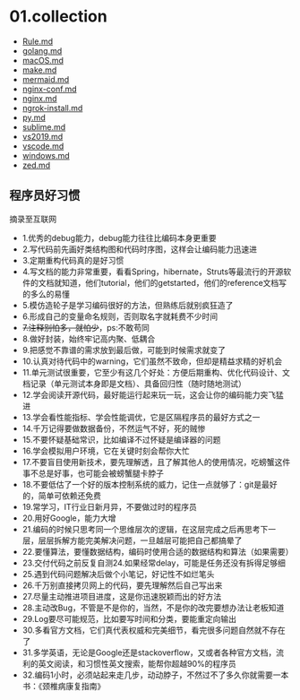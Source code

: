# 01.collection

- [Rule.md](Rule.md)
- [golang.md](golang.md)
- [macOS.md](macOS.md)
- [make.md](make.md)
- [mermaid.md](mermaid.md)
- [nginx-conf.md](nginx-conf.md)
- [nginx.md](nginx.md)
- [ngrok-install.md](ngrok-install.md)
- [py.md](py.md)
- [sublime.md](sublime.md)
- [vs2019.md](vs2019.md)
- [vscode.md](vscode.md)
- [windows.md](windows.md)
- [zed.md](zed.md)

## 程序员好习惯

摘录至互联网

[^_^]:#(哈哈)
- 1.优秀的debug能力，debug能力往往比编码本身更重要
- 2.写代码前先画好类结构图和代码时序图，这样会让编码能力迅速进
- 3.定期重构代码真的是好习惯
- 4.写文档的能力非常重要，看看Spring，hibernate，Struts等最流行的开源软件的文档就知道，他们tutorial，他们的getstarted，他们的reference文档写的多么的易懂
- 5.模仿造轮子是学习编码很好的方法，但熟练后就别疯狂造了
- 6.形成自己的变量命名规则，否则取名字就耗费不少时间
- ~~7.注释别怕多，就怕少~~，ps:不敢苟同
- 8.做好封装，始终牢记高内聚、低耦合
- 9.把感觉不靠谱的需求放到最后做，可能到时候需求就变了
- 10.认真对待代码中的warning，它们虽然不致命，但却是精益求精的好机会
- 11.单元测试很重要，它至少有这几个好处：方便后期重构、优化代码设计、文档记录（单元测试本身即是文档）、具备回归性（随时随地测试）
- 12.学会阅读开源代码，最好能运行起来玩一玩，这会让你的编码能力突飞猛进
- 13.学会看性能指标、学会性能调优，它是区隔程序员的最好方式之一
- 14.千万记得要做数据备份，不然运气不好，死的贼惨
- 15.不要怀疑基础常识，比如编译不过怀疑是编译器的问题
- 16.学会模拟用户环境，它在关键时刻会帮你大忙
- 17.不要盲目使用新技术，要先理解透，且了解其他人的使用情况，吃螃蟹这件事不总是好事，也可能会被螃蟹腿卡脖子
- 18.不要低估了一个好的版本控制系统的威力，记住一点就够了：git是最好的，简单可依赖还免费
- 19.常学习，IT行业日新月异，不要做过时的程序员
- 20.用好Google，能力大增
- 21.编码的时候只思考同一个思维层次的逻辑，在这层完成之后再思考下一层，层层拆解方能完美解决问题，一旦越层可能把自己都搞晕了
- 22.要懂算法，要懂数据结构，编码时使用合适的数据结构和算法（如果需要）
- 23.交付代码之前反复自测24.如果经常delay，可能是任务还没有拆得足够细
- 25.遇到代码问题解决后做个小笔记，好记性不如烂笔头
- 26.千万别直接拷贝网上的代码，要先理解然后自己写出来
- 27.尽量主动推进项目进度，这是你迅速脱颖而出的好方法
- 28.主动改Bug，不管是不是你的，当然，不是你的改完要想办法让老板知道
- 29.Log要尽可能规范，比如要写时间和分类，要能重定向输出
- 30.多看官方文档，它们真代表权威和完美细节，看完很多问题自然就不存在了
- 31.多学英语，无论是Google还是stackoverflow，又或者各种官方文档，流利的英文阅读，和习惯性英文搜索，能帮你超越90%的程序员
- 32.编码1小时，必须站起来走几步，动动脖子，不然过不了多久你就需要一本书：《颈椎病康复指南》
